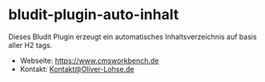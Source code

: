 # bludit-plugin-auto-inhalt
Dieses Bludit Plugin erzeugt ein automatisches Inhaltsverzeichnis auf basis aller H2 tags.

- Webseite: https://www.cmsworkbench.de
- Kontakt: Kontakt@Oliver-Lohse.de
